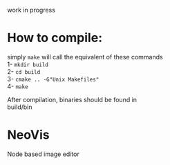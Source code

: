 work in progress

# How to compile:  
simply `make` will call the equivalent of these commands   
1- `mkdir build`  
2- `cd build`  
3- `cmake .. -G"Unix Makefiles"`  
4- `make`  

After compilation, binaries should be found in  
build/bin

# NeoVis
Node  based image editor
